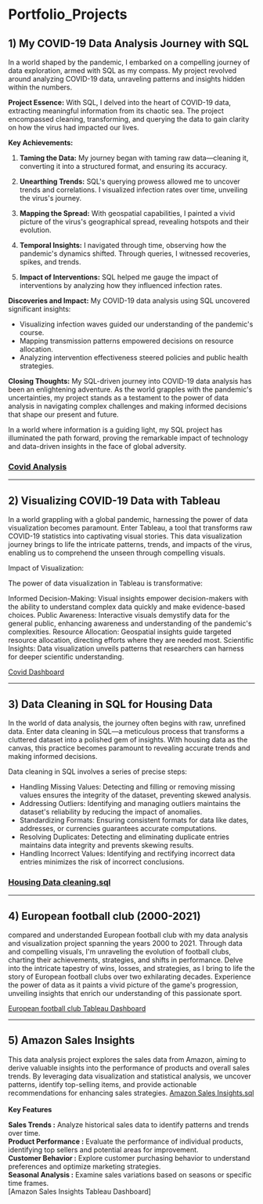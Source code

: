 # Portfolio_Projects
## 1)  My COVID-19 Data Analysis Journey with SQL

 In a world shaped by the pandemic, I embarked on a compelling journey of data exploration, armed with SQL as my compass. My project revolved around analyzing COVID-19 data, unraveling patterns and insights hidden within the numbers.

**Project Essence:**
With SQL, I delved into the heart of COVID-19 data, extracting meaningful information from its chaotic sea. The project encompassed cleaning, transforming, and querying the data to gain clarity on how the virus had impacted our lives.

**Key Achievements:**

1. **Taming the Data:** My journey began with taming raw data—cleaning it, converting it into a structured format, and ensuring its accuracy.

2. **Unearthing Trends:** SQL's querying prowess allowed me to uncover trends and correlations. I visualized infection rates over time, unveiling the virus's journey.

3. **Mapping the Spread:** With geospatial capabilities, I painted a vivid picture of the virus's geographical spread, revealing hotspots and their evolution.

4. **Temporal Insights:** I navigated through time, observing how the pandemic's dynamics shifted. Through queries, I witnessed recoveries, spikes, and trends.

5. **Impact of Interventions:** SQL helped me gauge the impact of interventions by analyzing how they influenced infection rates.

**Discoveries and Impact:**
My COVID-19 data analysis using SQL uncovered significant insights:
- Visualizing infection waves guided our understanding of the pandemic's course.
- Mapping transmission patterns empowered decisions on resource allocation.
- Analyzing intervention effectiveness steered policies and public health strategies.

**Closing Thoughts:**
My SQL-driven journey into COVID-19 data analysis has been an enlightening adventure. As the world grapples with the pandemic's uncertainties, my project stands as a testament to the power of data analysis in navigating complex challenges and making informed decisions that shape our present and future.

In a world where information is a guiding light, my SQL project has illuminated the path forward, proving the remarkable impact of technology and data-driven insights in the face of global adversity.
### [ Covid Analysis ](https://github.com/Shabeenabd/PORTFOLIO_PROJECTS/blob/22f926f6ab3569db3aac8471b8d8313b18364c85/AMAZON_SALES-INSIGHTS.sql)
-------------------------------------------------------------------------------
## 2)  Visualizing COVID-19 Data with Tableau

In a world grappling with a global pandemic, harnessing the power of data visualization becomes paramount. Enter Tableau, a tool that transforms raw COVID-19 statistics into captivating visual stories. This data visualization journey brings to life the intricate patterns, trends, and impacts of the virus, enabling us to comprehend the unseen through compelling visuals.

Impact of Visualization:

The power of data visualization in Tableau is transformative:

Informed Decision-Making: Visual insights empower decision-makers with the ability to understand complex data quickly and make evidence-based choices.
Public Awareness: Interactive visuals demystify data for the general public, enhancing awareness and understanding of the pandemic's complexities.
Resource Allocation: Geospatial insights guide targeted resource allocation, directing efforts where they are needed most.
Scientific Insights: Data visualization unveils patterns that researchers can harness for deeper scientific understanding.

[Covid Dashboard](https://public.tableau.com/app/profile/shabeen.abdul.varis/viz/COVID_DASHBOARD_16916884847960/Dashboard1)

-------------------------------------------------------------------------------
## 3)  Data Cleaning in SQL for Housing Data

In the world of data analysis, the journey often begins with raw, unrefined data. Enter data cleaning in SQL—a meticulous process that transforms a cluttered dataset into a polished gem of insights. With housing data as the canvas, this practice becomes paramount to revealing accurate trends and making informed decisions.

Data cleaning in SQL involves a series of precise steps:

- Handling Missing Values: Detecting and filling or removing missing values ensures the integrity of the dataset, preventing skewed analysis.
- Addressing Outliers: Identifying and managing outliers maintains the dataset's reliability by reducing the impact of anomalies.
- Standardizing Formats: Ensuring consistent formats for data like dates, addresses, or currencies guarantees accurate computations.
- Resolving Duplicates: Detecting and eliminating duplicate entries maintains data integrity and prevents skewing results.
- Handling Incorrect Values: Identifying and rectifying incorrect data entries minimizes the risk of incorrect conclusions.

### [Housing Data cleaning.sql](https://github.com/Shabeenabd/PORTFOLIO_PROJECTS/blob/63825d73b304c3f43a7ef4037a7635b0a74122ee/DATA_CLEANING_PROJECT%20%7C%7C%20HOUSING_DATA.sql)
  -------------------------------------------------------------------------------
## 4) European football club (2000-2021)

  compared and understanded European football club with my data analysis and visualization project spanning the years 2000 to 2021. Through  data and compelling visuals, I'm unraveling the evolution of football clubs, charting their achievements, strategies, and shifts in performance. Delve into the intricate tapestry of wins, losses, and strategies, as I bring to life the story of European football clubs over two exhilarating decades. Experience the power of data as it paints a vivid picture of the game's progression, unveiling insights that enrich our understanding of this passionate sport.

[ European football club Tableau Dashboard](https://public.tableau.com/views/EUROPEANFOOTBALLCLUB2000-2021/Dashboard1?:language=en-US&:display_count=n&:origin=viz_share_link)

------------------------------------------------------------------------------------
## 5) Amazon Sales Insights
This data analysis project explores the sales data from Amazon, aiming to derive valuable insights into the performance of products and overall sales trends. By leveraging data visualization and statistical analysis, we uncover patterns, identify top-selling items, and provide actionable recommendations for enhancing sales strategies.
[Amazon Sales Insights.sql](https://github.com/Shabeenabd/PORTFOLIO_PROJECTS/blob/91444c31b8dae6ef2850273e6c84c58ebc402a13/AMAZON_SALES-INSIGHTS.sql)<br/><br/>
**Key Features**

**Sales Trends :** Analyze historical sales data to identify patterns and trends over time.<br/>
**Product Performance :** Evaluate the performance of individual products, identifying top sellers and potential areas for improvement.<br/>
**Customer Behavior :** Explore customer purchasing behavior to understand preferences and optimize marketing strategies.<br/>
**Seasonal Analysis :** Examine sales variations based on seasons or specific time frames.<br/>
[Amazon Sales Insights Tableau Dashboard] 
